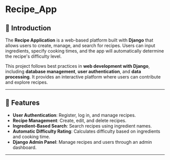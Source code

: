 # Recipe_App

## 📌 Introduction
The **Recipe Application** is a web-based platform built with **Django** that allows users to create, manage, and search for recipes. Users can input ingredients, specify cooking times, and the app will automatically determine the recipe's difficulty level.

This project follows best practices in **web development with Django**, including **database management**, **user authentication**, and **data processing**. It provides an interactive platform where users can contribute and explore recipes.

---

## 🚀 Features
- **User Authentication**: Register, log in, and manage recipes.
- **Recipe Management**: Create, edit, and delete recipes.
- **Ingredient-Based Search**: Search recipes using ingredient names.
- **Automatic Difficulty Rating**: Calculates difficulty based on ingredients and cooking time.
- **Django Admin Panel**: Manage recipes and users through an admin dashboard.

---